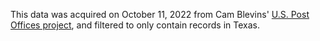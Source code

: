This data was acquired on October 11, 2022 from Cam Blevins' [U.S. Post Offices project](https://github.com/cblevins/us-post-offices), and filtered to only contain records in Texas.
